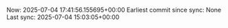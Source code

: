 Now: 2025-07-04 17:41:56.155695+00:00 Earliest commit since sync: None Last sync: 2025-07-04 15:03:05+00:00
